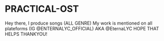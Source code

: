 # PRACTICAL-OST
Hey there,
I produce songs (ALL GENRE)
My work is mentioned on all plateforms (IG @ENTERNALYC_OFFICIAL)
AKA @EternaLYC
HOPE THAT HELPS
THANKYOU!
